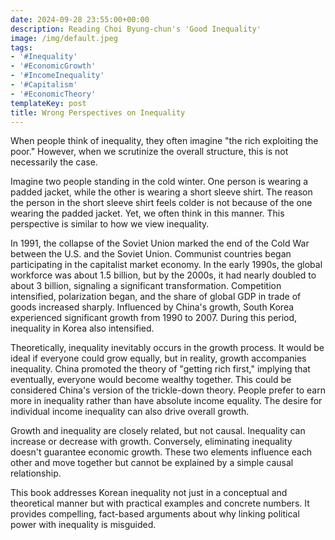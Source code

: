 ```yaml
---
date: 2024-09-28 23:55:00+00:00
description: Reading Choi Byung-chun's 'Good Inequality'
image: /img/default.jpeg
tags:
- '#Inequality'
- '#EconomicGrowth'
- '#IncomeInequality'
- '#Capitalism'
- '#EconomicTheory'
templateKey: post
title: Wrong Perspectives on Inequality
---
```


When people think of inequality, they often imagine "the rich exploiting the poor." However, when we scrutinize the overall structure, this is not necessarily the case.

Imagine two people standing in the cold winter. One person is wearing a padded jacket, while the other is wearing a short sleeve shirt. The reason the person in the short sleeve shirt feels colder is not because of the one wearing the padded jacket. Yet, we often think in this manner. This perspective is similar to how we view inequality.

In 1991, the collapse of the Soviet Union marked the end of the Cold War between the U.S. and the Soviet Union. Communist countries began participating in the capitalist market economy. In the early 1990s, the global workforce was about 1.5 billion, but by the 2000s, it had nearly doubled to about 3 billion, signaling a significant transformation. Competition intensified, polarization began, and the share of global GDP in trade of goods increased sharply. Influenced by China's growth, South Korea experienced significant growth from 1990 to 2007. During this period, inequality in Korea also intensified.

Theoretically, inequality inevitably occurs in the growth process. It would be ideal if everyone could grow equally, but in reality, growth accompanies inequality. China promoted the theory of "getting rich first," implying that eventually, everyone would become wealthy together. This could be considered China's version of the trickle-down theory. People prefer to earn more in inequality rather than have absolute income equality. The desire for individual income inequality can also drive overall growth.

Growth and inequality are closely related, but not causal. Inequality can increase or decrease with growth. Conversely, eliminating inequality doesn't guarantee economic growth. These two elements influence each other and move together but cannot be explained by a simple causal relationship.

This book addresses Korean inequality not just in a conceptual and theoretical manner but with practical examples and concrete numbers. It provides compelling, fact-based arguments about why linking political power with inequality is misguided.